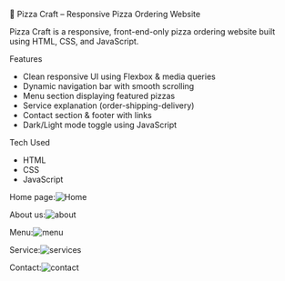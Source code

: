 ﻿🍕 Pizza Craft – Responsive Pizza Ordering Website

Pizza Craft is a responsive, front-end-only pizza ordering website built using HTML, CSS, and JavaScript.

 Features
- Clean responsive UI using Flexbox & media queries
- Dynamic navigation bar with smooth scrolling
- Menu section displaying featured pizzas
- Service explanation (order-shipping-delivery)
- Contact section & footer with links
- Dark/Light mode toggle using JavaScript

Tech Used
- HTML
- CSS
- JavaScript

Home page:![Home](https://github.com/user-attachments/assets/282b13dc-dbd6-4f8a-9f85-194a4c16e67e)



About us:![about](https://github.com/user-attachments/assets/dfb03f30-ced2-4a81-8ce7-1da34e218a93)













Menu:![menu](https://github.com/user-attachments/assets/0ed14842-c3ad-44d0-a3b0-aa8e0095163b)


Service:![services](https://github.com/user-attachments/assets/e3f7575c-deb6-4f33-a899-154b5865a1e9)


Contact:![contact](https://github.com/user-attachments/assets/4d987a85-8b93-4079-815e-e1f3af37b909)



